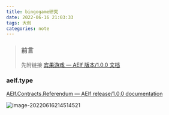 ```yaml
---
title: bingogame研究
date: 2022-06-16 21:03:33
tags: 大创
categories: note
---
```


> ### 前言
>
> 先附链接 [宾果游戏 — AElf 版本/1.0.0 文档](https://docs.aelf.io/en/latest/tutorials/smart-contract-demos/bingo-game.html)

<!--more-->

### aelf.type

[AElf.Contracts.Referendum — AElf release/1.0.0 documentation](https://docs.aelf.io/en/latest/reference/smart-contract-api/referendum.html#aelf.Hash)

![image-20220616214514521](image-20220616214514521.png)
